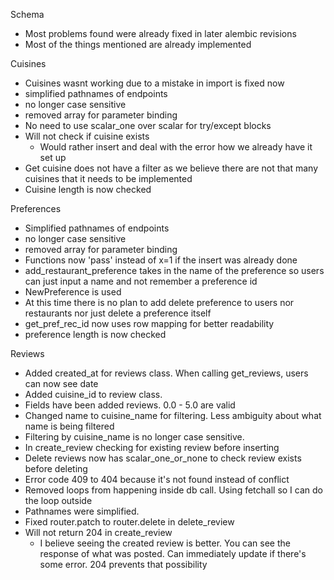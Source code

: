 Schema
* Most problems found were already fixed in later alembic revisions
* Most of the things mentioned are already implemented

Cuisines
* Cuisines wasnt working due to a mistake in import is fixed now
* simplified pathnames of endpoints
* no longer case sensitive
* removed array for parameter binding
* No need to use scalar_one over scalar for try/except blocks
* Will not check if cuisine exists
   * Would rather insert and deal with the error how we already have it set up
* Get cuisine does not have a filter as we believe there are not that many cuisines that it needs to be implemented
* Cuisine length is now checked

Preferences
* Simplified pathnames of endpoints
* no longer case sensitive
* removed array for parameter binding
* Functions now 'pass' instead of x=1 if the insert was already done
* add_restaurant_preference takes in the name of the preference so users can just input a name and not remember a preference id
* NewPreference is used
* At this time there is no plan to add delete preference to users nor restaurants nor just delete a preference itself
* get_pref_rec_id now uses row mapping for better readability
* preference length is now checked

Reviews 
* Added created_at for reviews class. When calling get_reviews, users can now see date
* Added cuisine_id to review class.
* Fields have been added reviews. 0.0 - 5.0 are valid
* Changed name to cuisine_name for filtering. Less ambiguity about what name is being filtered
* Filtering by cuisine_name is no longer case sensitive. 
* In create_review checking for existing review before inserting
* Delete reviews now has scalar_one_or_none to check review exists before deleting
* Error code 409 to 404 because it's not found instead of conflict
* Removed loops from happening inside db call. Using fetchall so I can do the loop outside
* Pathnames were simplified.
* Fixed router.patch to router.delete in delete_review
* Will not return 204 in create_review
  * I believe seeing the created review is better. You can see the response of what was posted. Can immediately update if there's some error. 204 prevents that possibility



